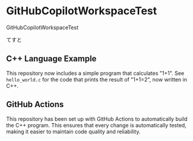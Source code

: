 # GitHubCopilotWorkspaceTest
GitHubCopilotWorkspaceTest

てすと

## C++ Language Example

This repository now includes a simple program that calculates "1+1". See `hello_world.c` for the code that prints the result of "1+1=2", now written in C++.

## GitHub Actions

This repository has been set up with GitHub Actions to automatically build the C++ program. This ensures that every change is automatically tested, making it easier to maintain code quality and reliability.
